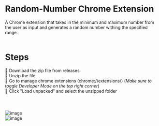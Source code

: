# Random-Number Chrome Extension

A Chrome extension that takes in the minimum and maximum number from the user as input and generates a random number withing the specified range.
<br><br>
# Steps
🔢 Download the zip file from releases
<br>
🔢 Unzip the file
<br>
🔢 Go to manage chrome extensions (chrome://extensions/)   (*Make sure to toggle Developer Mode on the top right corner*)
<br>
🔢 Click "Load unpacked" and select the unzipped folder
<br><br>
# 
![image](https://github.com/shivxsh/Random-Number-ChromeExtension/assets/83601909/52a16287-beeb-4db3-9dcb-7064620ac2d5)
<br>
![image](https://github.com/shivxsh/Random-Number-ChromeExtension/assets/83601909/30601be6-41ea-442f-8213-72ebf0e5fb03)




